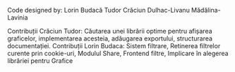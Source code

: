 Code designed by:
Lorin Budacă
Tudor Crăciun
Dulhac-Livanu Mădălina-Lavinia

Contribuții Crăciun Tudor: Căutarea unei librării optime pentru afișarea graficelor, implementarea acesteia, adăugarea exportului, structurarea documentației.
Contribuții Lorin Budaca: Sistem filtrare, Retinerea filtrelor curente prin cookie-uri, Modulul Share, Frontend filtre, Implicare în alegerea librăriei pentru Grafice

